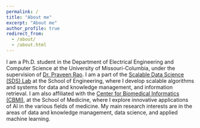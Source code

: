 ```yaml
---
permalink: /
title: "About me"
excerpt: "About me"
author_profile: true
redirect_from: 
  - /about/
  - /about.html
---
```

I am a Ph.D. student in the Department of Electrical Engineering and Computer Science at the University of Missouri-Columbia, under the supervision of [Dr. Praveen Rao](https://sites.google.com/view/raopraveen/home). I am a part of the [Scalable Data Science (SDS) Lab](https://sites.google.com/view/raopraveen/sds-lab) at the School of Engineering, where I develop scalable algorithms and systems for data and knowledge management, and information retrieval. I am also affiliated with the [Center for Biomedical Informatics (CBMI)](https://medicine.missouri.edu/centers-institutes-labs/center-for-biomedical-informatics), at the School of Medicine, where I explore innovative applications of AI in the various fields of medicine. My main research interests are in the areas of data and knowledge management, data science, and applied machine learning.